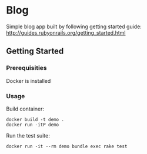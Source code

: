 # Blog

Simple blog app built by following getting started guide:  http://guides.rubyonrails.org/getting_started.html

## Getting Started

### Prerequisities
Docker is installed

### Usage

Build container:
```
docker build -t demo .
docker run -itP demo
```

Run the test suite:
```
docker run -it --rm demo bundle exec rake test
```
